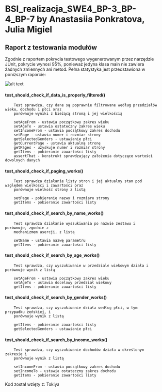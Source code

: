 # BSI_realizacja_SWE4_BP-3_BP-4_BP-7 by Anastasiia Ponkratova, Julia Migiel
## Raport z testowania modułów
Zgodnie z raportem pokrycia testowego wygenerowanym przez narzędzie JUnit, pokrycie wynosi 95%, ponieważ jedyna klasa main nie zawiera żadnych zmiennych ani metod. Pełna statystyka jest przedstawiona w poniższym raporcie:

![alt text](https://github.com/s20488/BSI_realizacja_SWE4_BP-3_BP-4_BP-7/blob/main/test_coverage.png?raw=true)

#### test_should_check_if_data_is_properly_filtered()
        Test sprawdza, czy dane są poprawnie filtrowane według przedziałów wieku, dochodu i płci oraz 
        porównuje wyniki z bieżącą stroną i jej wielkością
        
        setAgeFrom - ustawia początkowy zakres wieku
        setAgeTo - ustawia ostateczny zakres wieku
        setIncomeFrom - ustawia początkowy zakres dochodu 
        setPage - ustawia numer i rozmiar strony
        getSelectedGenders - ustawianie płci
        getCurrentPage - ustawia aktualną stronę
        getPages - uzyskuje numer i rozmiar strony
        getItems - pobieranie zawartości listy
        assertThat - konstrukt sprawdzający założenia dotyczące wartości dowolnych danych
        
#### test_should_check_if_paging_works()
        Test sprawdza działanie listy stron i jej aktualny stan pod względem wielkości i zawartości oraz 
        porównuje wielkość strony z listą
        
        setPage - pobieranie nazwy i rozmiaru strony
        getItems - pobieranie zawartości listy

#### test_should_check_if_search_by_name_works()
        Test sprawdza działanie wyszukiwania po nazwie zestawu i porównuje, zgodnie z
        mechanizmem asercji, z listą

        setName - ustawia nazwę parametru
        getItems - pobieranie zawartości listy

#### test_should_check_if_search_by_age_works()
        Test sprawdza, czy wyszukiwanie w przedziale wiekowym działa i porównuje wynik z listą

        setAgeFrom - ustawia początkowy zakres wieku
        setAgeTo - ustawia docelowy przedział wiekowy
        getItems - pobieranie zawartości listy

#### test_should_check_if_search_by_gender_works()
        Test sprawdza, czy wyszukiwanie działa według płci, w tym przypadku żeńskiej, i 
        porównuje wynik z listą

        getItems - pobieranie zawartości listy
        getSelectedGenders - ustawianie płci

#### test_should_check_if_search_by_income_works()
        Test sprawdza, czy wyszukiwanie dochodów działa w określonym zakresie i 
        porównuje wynik z listą

        setIncomeFrom - ustawia początkowy zakres dochodu 
        setIncomeTo - ustawia ostateczny zakres dochodu
        getItems - pobieranie zawartości listy

Kod został wzięty z: Tokiya

